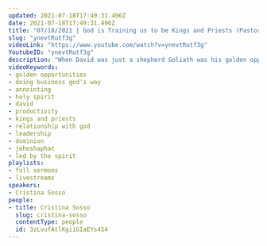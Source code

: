 ```yaml
---
updated: 2021-07-18T17:49:31.496Z
date: 2021-07-18T17:49:31.496Z
title: "07/18/2021 | God is Training us to be Kings and Priests (Pastor Cristina Sosso)"
slug: "ynevtRutf3g"
videoLink: "https://www.youtube.com/watch?v=ynevtRutf3g"
YoutubeID: "ynevtRutf3g"
description: "When David was just a shepherd Goliath was his golden opportunity. In the same way, we need to see our challenges and weaknesses as opportunities. Christians will many times turn down opportunities down that God opens for them because they think, \"Oh that's not my calling.\" \"God hasn't called me to do that.\" Allow the Holy Spirit to lead you even into things you don't understand. If you do that then God will train you into becoming a king wherever He sends you. This sermon was delivered by Pastor Cristina Sosso at Freedom Fellowship Church International."
videoKeywords:
- golden opportunities
- doing business god's way
- annointing
- holy spirit
- david
- productivity
- kings and priests
- relationship with god
- leadership
- dominion
- jehoshaphat
- led by the spirit
playlists:
- full sermons
- livestreams
speakers:
- Cristina Sosso
people:
- title: Cristina Sosso
  slug: cristina-sosso
  contentType: people
  id: 3zLvufAtlKgiiGIaEYs4S4
---
```

